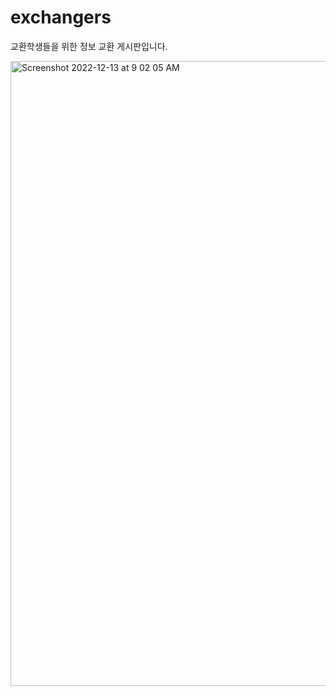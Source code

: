 # exchangers
교환학생들을 위한 정보 교환 게시판입니다.

<img width="1000" alt="Screenshot 2022-12-13 at 9 02 05 AM" src="https://user-images.githubusercontent.com/71613548/207221706-8e7f9c3b-57fb-4b43-9668-32e40c841ae1.png">
